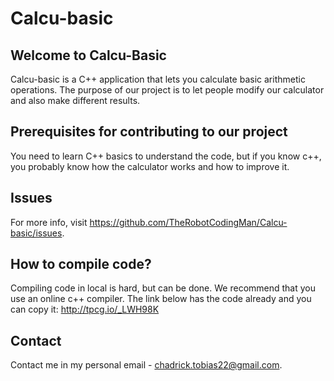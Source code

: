 # Calcu-basic
## Welcome to Calcu-Basic
Calcu-basic is a C++ application that lets you calculate basic arithmetic operations. The purpose of our project is to let people modify our calculator and also make different results.
## Prerequisites for contributing to our project
You need to learn C++ basics to understand the code, but if you know c++, you probably know how the calculator works and how to improve it.
## Issues
For more info, visit https://github.com/TheRobotCodingMan/Calcu-basic/issues.
## How to compile code?
Compiling code in local is hard, but can be done. We recommend that you use an online c++ compiler. The link below has the code already and you can copy it:
http://tpcg.io/_LWH98K

## Contact
Contact me in my personal email - chadrick.tobias22@gmail.com.
